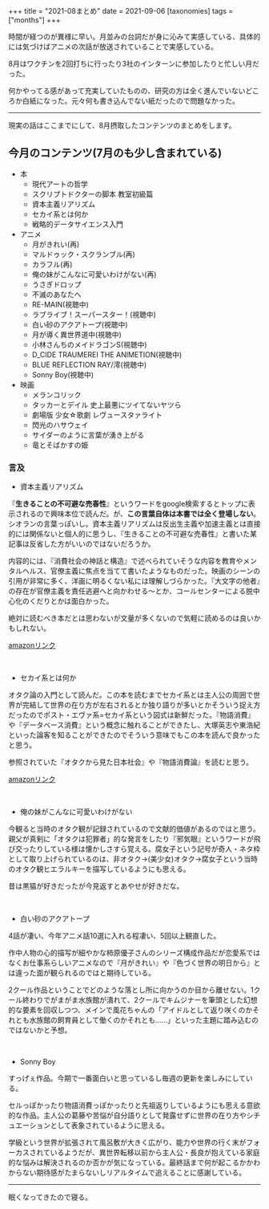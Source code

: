 +++
title = "2021-08まとめ"
date = 2021-09-06
[taxonomies]
tags =["months"]
+++

時間が経つのが異様に早い。月並みの台詞だが身に沁みて実感している、具体的には気づけばアニメの次話が放送されていることで実感している。

<!-- more -->

8月はワクチンを2回打ちに行ったり3社のインターンに参加したりと忙しい月だった。

何かやってる感があって充実していたものの、研究の方は全く進んでいないどころか白紙になった。元々何も書き込んでない紙だったので問題なかった。

---

現実の話はここまでにして、8月摂取したコンテンツのまとめをします。

## 今月のコンテンツ(7月のも少し含まれている)
+ 本
    + 現代アートの哲学
    + スクリプトドクターの脚本 教室初級篇
    + 資本主義リアリズム
    + セカイ系とは何か
    + 戦略的データサイエンス入門
+ アニメ
    + 月がきれい(再)
    + マルドゥック・スクランブル(再)
    + カラフル(再)
    + 俺の妹がこんなに可愛いわけがない(再)
    + うさぎドロップ
    + 不滅のあなたへ
    + RE-MAIN(視聴中)
    + ラブライブ！スーパースター！(視聴中)
    + 白い砂のアクアトープ(視聴中)
    + 月が導く異世界道中(視聴中)
    + 小林さんちのメイドラゴンS(視聴中)
    + D_CIDE TRAUMEREI THE ANIMETION(視聴中)
    + BLUE REFLECTION RAY/澪(視聴中)
    + Sonny Boy(視聴中)
+ 映画
    + メランコリック
    + タッカーとデイル 史上最悪にツイてないヤツら
    + 劇場版 少女☆歌劇 レヴュースタァライト
    + 閃光のハサウェイ
    + サイダーのように言葉が湧き上がる
    + 竜とそばかすの姫

### 言及
+ 資本主義リアリズム

『**生きることの不可避な売春性**』というワードをgoogle検索するとトップに表示されるので興味本位で読んだ。が、**この言葉自体は本書では全く登場しない**。シオランの言葉っぽいし。資本主義リアリズムは反出生主義や加速主義とは直接的には関係ないと個人的に思うし、『生きることの不可避な売春性』と書いた某記事は反省した方がいいのではないだろうか。

内容的には、『消費社会の神話と構造』で述べられていそうな内容を教育やメンタルヘルス、官僚主義に焦点を当てて書いたようなものだった。映画のシーンの引用が非常に多く、洋画に明るくない私には理解しづらかった。『大文字の他者』の存在が官僚主義を責任逃避へと向かわせる〜とか、コールセンターによる脱中心化のくだりとかは面白かった。

絶対に読むべき本だとは思わないが文量が多くないので気軽に読めるのは良いかもしれない。

[amazonリンク](https://www.amazon.co.jp/%E8%B3%87%E6%9C%AC%E4%B8%BB%E7%BE%A9%E3%83%AA%E3%82%A2%E3%83%AA%E3%82%BA%E3%83%A0-%E3%83%9E%E3%83%BC%E3%82%AF-%E3%83%95%E3%82%A3%E3%83%83%E3%82%B7%E3%83%A3%E3%83%BC/dp/4909237356)

<br>

+ セカイ系とは何か

オタク論の入門として読んだ。この本を読むまでセカイ系とは主人公の周囲で世界が完結して世界の在り方が左右されるとか独り語りが多いとかそういう捉え方だったのでポスト・エヴァ系=セカイ系という図式は新鮮だった。『物語消費』や『データベース消費』という概念に触れることができたし、大塚英志や東浩紀といった論客を知ることができたのでそういう意味でもこの本を読んで良かったと思う。

参照されていた『オタクから見た日本社会』や『物語消費論』を読むと思う。

[amazonリンク](https://www.amazon.co.jp/%E3%82%BB%E3%82%AB%E3%82%A4%E7%B3%BB%E3%81%A8%E3%81%AF%E4%BD%95%E3%81%8B-%E6%98%9F%E6%B5%B7%E7%A4%BE%E6%96%87%E5%BA%AB-%E5%89%8D%E5%B3%B6-%E8%B3%A2/dp/4061389688)

<br>

+ 俺の妹がこんなに可愛いわけがない

今観ると当時のオタク観が記録されているので文献的価値があるのではと思う。親父が真剣に「オタクは犯罪者」的な発言をしたり『邪気眼』というワードが飛び交ったりしている様は懐かしさすら覚える。腐女子という記号が奇人・ネタ枠として取り上げられているのは、非オタク→(美少女)オタク→腐女子という当時のオタク観ヒエラルキーを描写しているようにも思える。

昔は黒猫が好きだったが今見返すとあやせが好きだな。

<br>

+ 白い砂のアクアトープ

4話が凄い、今年アニメ話10選に入れる程凄い、5回以上観直した。

作中人物の心的描写が細やかな柿原優子さんのシリーズ構成作品だが恋愛系ではなくお仕事系らしいアニメなので『月がきれい』や『色づく世界の明日から』とは違った面が観られるのではと期待している。

2クール作品ということでどのような落とし所に向かうのか目から離せない。1クール終わりでがまがま水族館が潰れて、2クールでキムジナーを筆頭とした幻想的な要素を回収しつつ、メインで風花ちゃんの「アイドルとして返り咲くのかそれとも水族館の飼育員として働くのかそれとも……」といった主題に踏み込むのではないかと予想。

<br>

+ Sonny Boy

すっげぇ作品。今期で一番面白いと思っているし毎週の更新を楽しみにしている。

セルっぽかったり物語消費っぽかったりと先祖返りしているようにも思える意欲的な作品。主人公の葛藤や苦悩が自分語りとして発露せずに世界の在り方やシチュエーションとして表象されているように思える。

学級という世界が拡張されて風呂敷が大きく広がり、能力や世界の行く末がフォーカスされているようだが、異世界転移以前から主人公・長良が抱えている家庭的な悩みは解決されるのか否かが気になっている。最終話まで何が起こるかかわからない期待感がたまらないしリアルタイムで追えることに感謝している。

---

眠くなってきたので寝る。